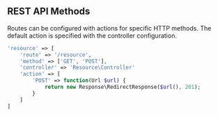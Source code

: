 ## REST API Methods
Routes can be configured with actions for specific HTTP methods. The default action is specified with the controller configuration.

```php
'resource' => [
    'route' => '/resource',
    'method' => ['GET', 'POST'],
    'controller' => 'Resource\Controller'
    'action' => [
        'POST' => function(Url $url) {
            return new Response\RedirectResponse($url(), 201);
        }
    ]
]
```
